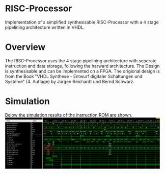 # RISC-Processor
Implementation of a simplified synthesisable RISC-Processor with a 4 stage pipelining architecture written in VHDL.

# Overview
The RISC-Processor uses the 4 stage pipelining architecture with seperate instruction and data storage, following the harward architecture. The Design is synthesisable and can be implemented on a FPGA. The origional design is from the Book "VHDL Synthese - Entwurf digitaler Schaltungen und Systeme" (4. Auflage) by Jürgen Reichardt und Bernd Schwarz. 


# Simulation 
Below the simulation results of the instruction ROM are shown. 
![Alt text](/images/RISC_EXAMPLE.png?raw=true "Simulation")
